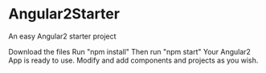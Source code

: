 # Angular2Starter
An easy Angular2 starter project

Download the files
Run "npm install"
Then run "npm start"
Your Angular2 App is ready to use.
Modify and add components and projects as you wish.
